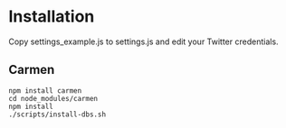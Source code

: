 Installation
============

Copy settings_example.js to settings.js and edit your Twitter credentials.

Carmen
------

```
npm install carmen
cd node_modules/carmen
npm install
./scripts/install-dbs.sh
```


